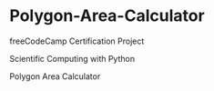 # Polygon-Area-Calculator

freeCodeCamp Certification Project

Scientific Computing with Python


Polygon Area Calculator
